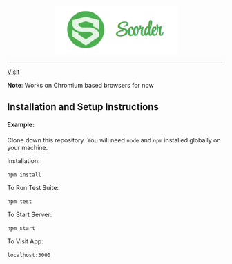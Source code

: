<p align="center">
  <img src="src/assets/markdown.png" />
</p>
<hr/>

[Visit](https://scorder.netlify.com)

<b>Note</b>: Works on Chromium based browsers for now

## Installation and Setup Instructions

#### Example:

Clone down this repository. You will need `node` and `npm` installed globally on your machine.

Installation:

`npm install`

To Run Test Suite:

`npm test`

To Start Server:

`npm start`

To Visit App:

`localhost:3000`
